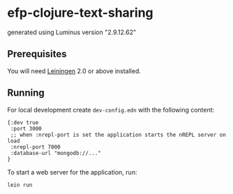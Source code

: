 # efp-clojure-text-sharing

generated using Luminus version "2.9.12.62"

## Prerequisites

You will need [Leiningen][1] 2.0 or above installed.

[1]: https://github.com/technomancy/leiningen

## Running

For local development create `dev-config.edn` with the following content:

```edn
{:dev true
 :port 3000
 ;; when :nrepl-port is set the application starts the nREPL server on load
 :nrepl-port 7000
 :database-url "mongodb://..."
}

```

To start a web server for the application, run:

    lein run 
